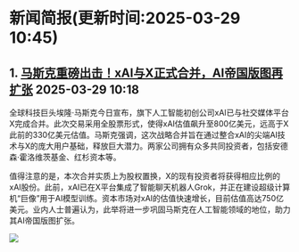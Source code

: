 # 新闻简报(更新时间:2025-03-29 10:45)

## 1. [马斯克重磅出击！xAI与X正式合并，AI帝国版图再扩张](https://www.aibase.com/zh/news/16712)   2025-03-29 10:18

全球科技巨头埃隆·马斯克今日宣布，旗下人工智能初创公司xAI已与社交媒体平台X完成合并。此次交易采用全股票形式，使得xAI估值飙升至800亿美元，远高于X此前的330亿美元估值。马斯克强调，这次战略合并旨在通过整合xAI的尖端AI技术与X的庞大用户基础，释放巨大潜力。两家公司拥有众多共同投资者，包括安德森·霍洛维茨基金、红杉资本等。

值得注意的是，本次合并实质上为股权置换，X的现有投资者将获得相应比例的xAI股份。此前，xAI已在X平台集成了智能聊天机器人Grok，并正在建设超级计算机“巨像”用于AI模型训练。资本市场对xAI的估值快速增长，目前估值高达750亿美元。业内人士普遍认为，此举将进一步巩固马斯克在人工智能领域的地位，助力其AI帝国版图扩张。

![](https://pic.chinaz.com/picmap/202307180849462170_0.jpg) 

